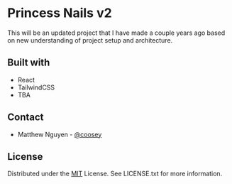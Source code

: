 # Princess Nails v2

This will be an updated project that I have made a couple years ago based on new understanding of project setup and architecture.


## Built with

- React
- TailwindCSS
- TBA


## Contact

- Matthew Nguyen - [@coosey](https://github.com/coosey)


## License

Distributed under the [MIT](https://choosealicense.com/licenses/mit/) License. See LICENSE.txt for more information.

